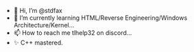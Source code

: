 - 👋 Hi, I’m @stdfax
- 🌱 I’m currently learning HTML/Reverse Engineering/Windows Architecture/Kernel...
- 📫 How to reach me tlhelp32 on discord...
- ✨ C++ mastered.

<!---
stdfax/stdfax is a ✨ special ✨ repository because its `README.md` (this file) appears on your GitHub profile.
You can click the Preview link to take a look at your changes.
--->
